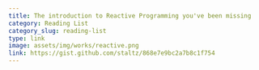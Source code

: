 ```yaml
---
title: The introduction to Reactive Programming you've been missing
category: Reading List
category_slug: reading-list
type: link
image: assets/img/works/reactive.png
link: https://gist.github.com/staltz/868e7e9bc2a7b8c1f754
---
```

